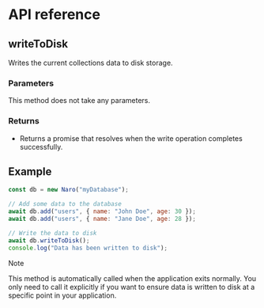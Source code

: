 # API reference

## writeToDisk

Writes the current collections data to disk storage.

### Parameters

This method does not take any parameters.

### Returns

- Returns a promise that resolves when the write operation completes successfully.

## Example

```js
const db = new Naro("myDatabase");

// Add some data to the database
await db.add("users", { name: "John Doe", age: 30 });
await db.add("users", { name: "Jane Doe", age: 28 });

// Write the data to disk
await db.writeToDisk();
console.log("Data has been written to disk");
```

> [!NOTE]
> This method is automatically called when the application exits normally. You only need to call it explicitly if you want to ensure data is written to disk at a specific point in your application.